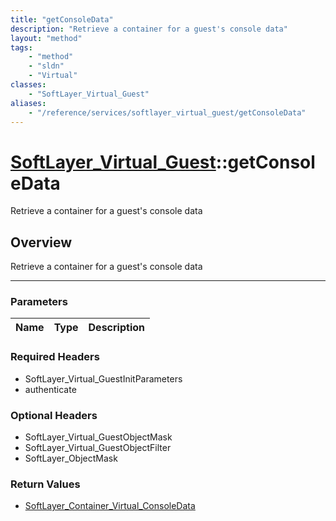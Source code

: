 ```yaml
---
title: "getConsoleData"
description: "Retrieve a container for a guest's console data"
layout: "method"
tags:
    - "method"
    - "sldn"
    - "Virtual"
classes:
    - "SoftLayer_Virtual_Guest"
aliases:
    - "/reference/services/softlayer_virtual_guest/getConsoleData"
---
```

# [SoftLayer_Virtual_Guest](/reference/services/SoftLayer_Virtual_Guest)::getConsoleData


Retrieve a container for a guest's console data


## Overview 
Retrieve a container for a guest's console data

-----

### Parameters 
|Name | Type | Description |
| --- | --- | --- |


### Required Headers
* SoftLayer_Virtual_GuestInitParameters
* authenticate


### Optional Headers
* SoftLayer_Virtual_GuestObjectMask
* SoftLayer_Virtual_GuestObjectFilter
* SoftLayer_ObjectMask

### Return Values
* <a href='/reference/datatypes/SoftLayer_Container_Virtual_ConsoleData'>SoftLayer_Container_Virtual_ConsoleData </a>




